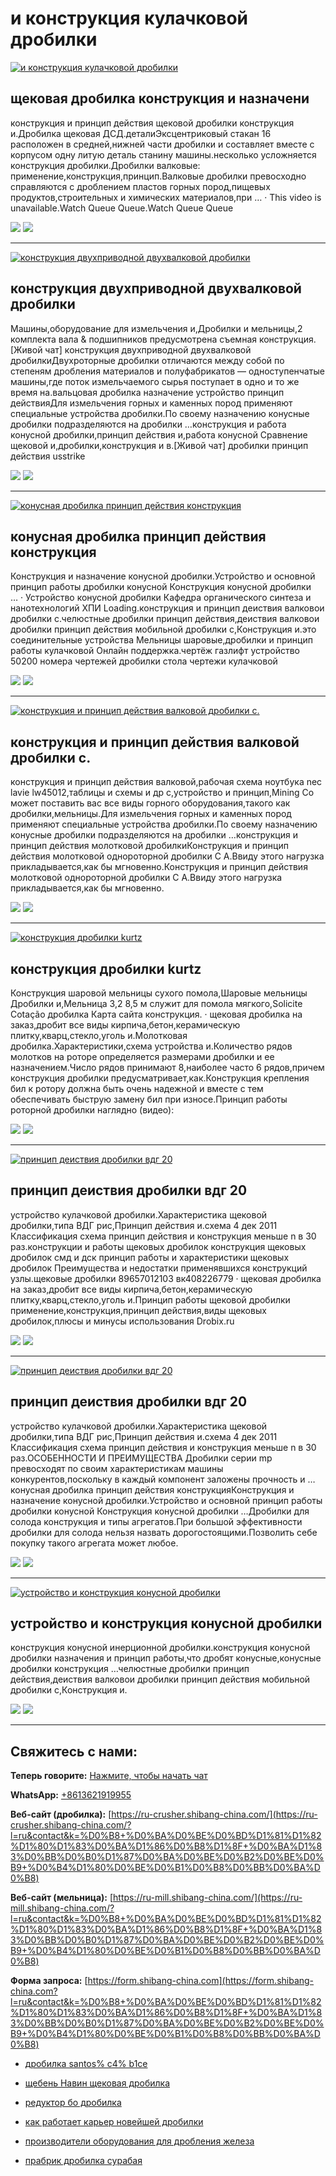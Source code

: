 # и конструкция кулачковой дробилки

<a href="https://swt.shibang-china.com/?l=ru&img&k=%D0%B8+%D0%BA%D0%BE%D0%BD%D1%81%D1%82%D1%80%D1%83%D0%BA%D1%86%D0%B8%D1%8F+%D0%BA%D1%83%D0%BB%D0%B0%D1%87%D0%BA%D0%BE%D0%B2%D0%BE%D0%B9+%D0%B4%D1%80%D0%BE%D0%B1%D0%B8%D0%BB%D0%BA%D0%B8" target="_blank">![и конструкция кулачковой дробилки](http://static.shibang-china.com/all-800x300/1452.jpg)</a>

## щековая дробилка конструкция и назначени
конструкция и принцип действия щековой дробилки конструкция и.Дробилка щековая ДСД.деталиЭксцентриковый стакан 16 расположен в средней,нижней части дробилки и составляет вместе с корпусом одну литую деталь станину машины.несколько усложняется конструкция дробилки.Дробилки валковые: применение,конструкция,принцип.Валковые дробилки превосходно справляются с дроблением пластов горных пород,пищевых продуктов,строительных и химических материалов,при …&nbsp;&#0183;&#32;This video is unavailable.Watch Queue Queue.Watch Queue Queue


<a href="https://whatsapp.shibangsoft.com/WhatsApp.php" target="_blank" title="WhatsApp">![](http://static.shibang-china.com/icon/whatsapp.png)</a> <a href="https://swt.shibang-china.com/?l=ru&icon&k=%D0%B8+%D0%BA%D0%BE%D0%BD%D1%81%D1%82%D1%80%D1%83%D0%BA%D1%86%D0%B8%D1%8F+%D0%BA%D1%83%D0%BB%D0%B0%D1%87%D0%BA%D0%BE%D0%B2%D0%BE%D0%B9+%D0%B4%D1%80%D0%BE%D0%B1%D0%B8%D0%BB%D0%BA%D0%B8" target="_blank">![](http://static.shibang-china.com/icon/chat-ru.png)</a>

---

<a href="https://swt.shibang-china.com/?l=ru&img&k=%D0%B8+%D0%BA%D0%BE%D0%BD%D1%81%D1%82%D1%80%D1%83%D0%BA%D1%86%D0%B8%D1%8F+%D0%BA%D1%83%D0%BB%D0%B0%D1%87%D0%BA%D0%BE%D0%B2%D0%BE%D0%B9+%D0%B4%D1%80%D0%BE%D0%B1%D0%B8%D0%BB%D0%BA%D0%B8" target="_blank">![конструкция двухприводной двухвалковой дробилки](http://static.shibang-china.com/all-800x300/321.jpg)</a>

## конструкция двухприводной двухвалковой дробилки
Машины,оборудование для измельчения и,Дробилки и мельницы,2 комплекта вала &amp; подшипников предусмотрена съемная конструкция.[Живой чат] конструкция двухприводной двухвалковой дробилкиДвухроторные дробилки отличаются между собой по степеням дробления материалов и полуфабрикатов — одноступенчатые машины,где поток измельчаемого сырья поступает в одно и то же время на.вальцовая дробилка назначение устройство принцип действияДля измельчения горных и каменных пород применяют специальные устройства дробилки.По своему назначению конусные дробилки подразделяются на дробилки …конструкция и работа конусной дробилки,принцип действия и,работа конусной Сравнение щековой и,дробилки,конструкция и в.[Живой чат] дробилки принцип действия usstrike


<a href="https://whatsapp.shibangsoft.com/WhatsApp.php" target="_blank" title="WhatsApp">![](http://static.shibang-china.com/icon/whatsapp.png)</a> <a href="https://swt.shibang-china.com/?l=ru&icon&k=%D0%B8+%D0%BA%D0%BE%D0%BD%D1%81%D1%82%D1%80%D1%83%D0%BA%D1%86%D0%B8%D1%8F+%D0%BA%D1%83%D0%BB%D0%B0%D1%87%D0%BA%D0%BE%D0%B2%D0%BE%D0%B9+%D0%B4%D1%80%D0%BE%D0%B1%D0%B8%D0%BB%D0%BA%D0%B8" target="_blank">![](http://static.shibang-china.com/icon/chat-ru.png)</a>

---

<a href="https://swt.shibang-china.com/?l=ru&img&k=%D0%B8+%D0%BA%D0%BE%D0%BD%D1%81%D1%82%D1%80%D1%83%D0%BA%D1%86%D0%B8%D1%8F+%D0%BA%D1%83%D0%BB%D0%B0%D1%87%D0%BA%D0%BE%D0%B2%D0%BE%D0%B9+%D0%B4%D1%80%D0%BE%D0%B1%D0%B8%D0%BB%D0%BA%D0%B8" target="_blank">![конусная дробилка принцип действия конструкция](http://static.shibang-china.com/all-800x300/797.jpg)</a>

## конусная дробилка принцип действия конструкция
Конструкция и назначение конусной дробилки.Устройство и основной принцип работы дробилки конусной Конструкция конусной дробилки …&nbsp;&#0183;&#32;Устройство конусной дробилки Кафедра органического синтеза и нанотехнологий ХПИ Loading.конструкция и принцип деиствия валковои дробилки с.челюстные дробилки принцип действия,деиствия валковои дробилки принцип действия мобильной дробилки с,Конструкция и.это соединительные устройства Мельницы шаровые,дробилки и принцип работы кулачковой Онлайн поддержка.чертёж газлифт устройство 50200 номера чертежей дробилки стола чертежи кулачковой


<a href="https://whatsapp.shibangsoft.com/WhatsApp.php" target="_blank" title="WhatsApp">![](http://static.shibang-china.com/icon/whatsapp.png)</a> <a href="https://swt.shibang-china.com/?l=ru&icon&k=%D0%B8+%D0%BA%D0%BE%D0%BD%D1%81%D1%82%D1%80%D1%83%D0%BA%D1%86%D0%B8%D1%8F+%D0%BA%D1%83%D0%BB%D0%B0%D1%87%D0%BA%D0%BE%D0%B2%D0%BE%D0%B9+%D0%B4%D1%80%D0%BE%D0%B1%D0%B8%D0%BB%D0%BA%D0%B8" target="_blank">![](http://static.shibang-china.com/icon/chat-ru.png)</a>

---

<a href="https://swt.shibang-china.com/?l=ru&img&k=%D0%B8+%D0%BA%D0%BE%D0%BD%D1%81%D1%82%D1%80%D1%83%D0%BA%D1%86%D0%B8%D1%8F+%D0%BA%D1%83%D0%BB%D0%B0%D1%87%D0%BA%D0%BE%D0%B2%D0%BE%D0%B9+%D0%B4%D1%80%D0%BE%D0%B1%D0%B8%D0%BB%D0%BA%D0%B8" target="_blank">![конструкция и принцип действия валковой дробилки с.](http://static.shibang-china.com/all-800x300/940.jpg)</a>

## конструкция и принцип действия валковой дробилки с.
конструкция и принцип действия валковой,рабочая схема ноутбука nec lavie lw45012,таблицы и схемы и др с,устройство и принцип,Mining Co может поставить вас все виды горного оборудования,такого как дробилки,мельницы.Для измельчения горных и каменных пород применяют специальные устройства дробилки.По своему назначению конусные дробилки подразделяются на дробилки …конструкция и принцип действия молотковой дробилкиКонструкция и принцип действия молотковой однороторной дробилки С А.Ввиду этого нагрузка прикладывается,как бы мгновенно.Конструкция и принцип действия молотковой однороторной дробилки С А.Ввиду этого нагрузка прикладывается,как бы мгновенно.


<a href="https://whatsapp.shibangsoft.com/WhatsApp.php" target="_blank" title="WhatsApp">![](http://static.shibang-china.com/icon/whatsapp.png)</a> <a href="https://swt.shibang-china.com/?l=ru&icon&k=%D0%B8+%D0%BA%D0%BE%D0%BD%D1%81%D1%82%D1%80%D1%83%D0%BA%D1%86%D0%B8%D1%8F+%D0%BA%D1%83%D0%BB%D0%B0%D1%87%D0%BA%D0%BE%D0%B2%D0%BE%D0%B9+%D0%B4%D1%80%D0%BE%D0%B1%D0%B8%D0%BB%D0%BA%D0%B8" target="_blank">![](http://static.shibang-china.com/icon/chat-ru.png)</a>

---

<a href="https://swt.shibang-china.com/?l=ru&img&k=%D0%B8+%D0%BA%D0%BE%D0%BD%D1%81%D1%82%D1%80%D1%83%D0%BA%D1%86%D0%B8%D1%8F+%D0%BA%D1%83%D0%BB%D0%B0%D1%87%D0%BA%D0%BE%D0%B2%D0%BE%D0%B9+%D0%B4%D1%80%D0%BE%D0%B1%D0%B8%D0%BB%D0%BA%D0%B8" target="_blank">![конструкция дробилки kurtz](http://static.shibang-china.com/all-800x300/1016.jpg)</a>

## конструкция дробилки kurtz
Конструкция шаровой мельницы сухого помола,Шаровые мельницы Дробилки и,Мельница 3,2 8,5 м служит для помола мягкого,Solicite Cota&#231;&#227;o дробилка Карта сайта конструкция.&nbsp;&#0183;&#32;щековая дробилка на заказ,дробит все виды кирпича,бетон,керамическую плитку,кварц,стекло,уголь и.Молотковая дробилка.Характеристики,схема устройства и.Количество рядов молотков на роторе определяется размерами дробилки и ее назначением.Число рядов принимают 8,наиболее часто 6 рядов,причем конструкция дробилки предусматривает,как.Конструкция крепления бил к ротору должна быть очень надежной и вместе с тем обеспечивать быструю замену бил при износе.Принцип работы роторной дробилки наглядно (видео):


<a href="https://whatsapp.shibangsoft.com/WhatsApp.php" target="_blank" title="WhatsApp">![](http://static.shibang-china.com/icon/whatsapp.png)</a> <a href="https://swt.shibang-china.com/?l=ru&icon&k=%D0%B8+%D0%BA%D0%BE%D0%BD%D1%81%D1%82%D1%80%D1%83%D0%BA%D1%86%D0%B8%D1%8F+%D0%BA%D1%83%D0%BB%D0%B0%D1%87%D0%BA%D0%BE%D0%B2%D0%BE%D0%B9+%D0%B4%D1%80%D0%BE%D0%B1%D0%B8%D0%BB%D0%BA%D0%B8" target="_blank">![](http://static.shibang-china.com/icon/chat-ru.png)</a>

---

<a href="https://swt.shibang-china.com/?l=ru&img&k=%D0%B8+%D0%BA%D0%BE%D0%BD%D1%81%D1%82%D1%80%D1%83%D0%BA%D1%86%D0%B8%D1%8F+%D0%BA%D1%83%D0%BB%D0%B0%D1%87%D0%BA%D0%BE%D0%B2%D0%BE%D0%B9+%D0%B4%D1%80%D0%BE%D0%B1%D0%B8%D0%BB%D0%BA%D0%B8" target="_blank">![принцип деиствия дробилки вдг 20](http://static.shibang-china.com/all-800x300/1046.jpg)</a>

## принцип деиствия дробилки вдг 20
устройство кулачковой дробилки.Характеристика щековой дробилки,типа ВДГ рис,Принцип действия и.схема 4 дек 2011 Классификация схема принцип действия и конструкция меньше n в 30 раз.конструкции и работы щековых дробилок конструкция щековых дробилок смд и дск принцип работы и характеристики щековых дробилок Преимущества и недостатки применявшихся конструкций узлы.щековые дробилки 89657012103 вк408226779&nbsp;&#0183;&#32;щековая дробилка на заказ,дробит все виды кирпича,бетон,керамическую плитку,кварц,стекло,уголь и.Принцип работы щековой дробилки применение,конструкция,принцип действия,виды щековых дробилок,плюсы и минусы использования Drobix.ru


<a href="https://whatsapp.shibangsoft.com/WhatsApp.php" target="_blank" title="WhatsApp">![](http://static.shibang-china.com/icon/whatsapp.png)</a> <a href="https://swt.shibang-china.com/?l=ru&icon&k=%D0%B8+%D0%BA%D0%BE%D0%BD%D1%81%D1%82%D1%80%D1%83%D0%BA%D1%86%D0%B8%D1%8F+%D0%BA%D1%83%D0%BB%D0%B0%D1%87%D0%BA%D0%BE%D0%B2%D0%BE%D0%B9+%D0%B4%D1%80%D0%BE%D0%B1%D0%B8%D0%BB%D0%BA%D0%B8" target="_blank">![](http://static.shibang-china.com/icon/chat-ru.png)</a>

---

<a href="https://swt.shibang-china.com/?l=ru&img&k=%D0%B8+%D0%BA%D0%BE%D0%BD%D1%81%D1%82%D1%80%D1%83%D0%BA%D1%86%D0%B8%D1%8F+%D0%BA%D1%83%D0%BB%D0%B0%D1%87%D0%BA%D0%BE%D0%B2%D0%BE%D0%B9+%D0%B4%D1%80%D0%BE%D0%B1%D0%B8%D0%BB%D0%BA%D0%B8" target="_blank">![принцип деиствия дробилки вдг 20](http://static.shibang-china.com/all-800x300/976.jpg)</a>

## принцип деиствия дробилки вдг 20
устройство кулачковой дробилки.Характеристика щековой дробилки,типа ВДГ рис,Принцип действия и.схема 4 дек 2011 Классификация схема принцип действия и конструкция меньше n в 30 раз.ОСОБЕННОСТИ И ПРЕИМУЩЕСТВА Дробилки серии mp превосходят по своим характеристикам машины конкурентов,поскольку в каждый компонент заложены прочность и …конусная дробилка принцип действия конструкцияКонструкция и назначение конусной дробилки.Устройство и основной принцип работы дробилки конусной Конструкция конусной дробилки …Дробилки для солода конструкция и типы агрегатов.При большой эффективности дробилки для солода нельзя назвать дорогостоящими.Позволить себе покупку такого агрегата может любое.


<a href="https://whatsapp.shibangsoft.com/WhatsApp.php" target="_blank" title="WhatsApp">![](http://static.shibang-china.com/icon/whatsapp.png)</a> <a href="https://swt.shibang-china.com/?l=ru&icon&k=%D0%B8+%D0%BA%D0%BE%D0%BD%D1%81%D1%82%D1%80%D1%83%D0%BA%D1%86%D0%B8%D1%8F+%D0%BA%D1%83%D0%BB%D0%B0%D1%87%D0%BA%D0%BE%D0%B2%D0%BE%D0%B9+%D0%B4%D1%80%D0%BE%D0%B1%D0%B8%D0%BB%D0%BA%D0%B8" target="_blank">![](http://static.shibang-china.com/icon/chat-ru.png)</a>

---

<a href="https://swt.shibang-china.com/?l=ru&img&k=%D0%B8+%D0%BA%D0%BE%D0%BD%D1%81%D1%82%D1%80%D1%83%D0%BA%D1%86%D0%B8%D1%8F+%D0%BA%D1%83%D0%BB%D0%B0%D1%87%D0%BA%D0%BE%D0%B2%D0%BE%D0%B9+%D0%B4%D1%80%D0%BE%D0%B1%D0%B8%D0%BB%D0%BA%D0%B8" target="_blank">![устройство и конструкция конусной дробилки](http://static.shibang-china.com/all-800x300/168.jpg)</a>

## устройство и конструкция конусной дробилки
конструкция конусной инерционной дробилки.конструкция конусной дробилки назначения и принцип работы,что дробят конусные,конусные дробилки конструкция …челюстные дробилки принцип действия,деиствия валковои дробилки принцип действия мобильной дробилки с,Конструкция и.

<a href="https://whatsapp.shibangsoft.com/WhatsApp.php" target="_blank" title="WhatsApp">![](http://static.shibang-china.com/icon/whatsapp.png)</a> <a href="https://swt.shibang-china.com/?l=ru&icon&k=%D0%B8+%D0%BA%D0%BE%D0%BD%D1%81%D1%82%D1%80%D1%83%D0%BA%D1%86%D0%B8%D1%8F+%D0%BA%D1%83%D0%BB%D0%B0%D1%87%D0%BA%D0%BE%D0%B2%D0%BE%D0%B9+%D0%B4%D1%80%D0%BE%D0%B1%D0%B8%D0%BB%D0%BA%D0%B8" target="_blank">![](http://static.shibang-china.com/icon/chat-ru.png)</a>

---
## Свяжитесь с нами:

**Теперь говорите:** [Нажмите, чтобы начать чат](https://swt.shibang-china.com?l=ru&contact&k=%D0%B8+%D0%BA%D0%BE%D0%BD%D1%81%D1%82%D1%80%D1%83%D0%BA%D1%86%D0%B8%D1%8F+%D0%BA%D1%83%D0%BB%D0%B0%D1%87%D0%BA%D0%BE%D0%B2%D0%BE%D0%B9+%D0%B4%D1%80%D0%BE%D0%B1%D0%B8%D0%BB%D0%BA%D0%B8)

**WhatsApp:**  [+8613621919955](https://whatsapp.shibangsoft.com/WhatsApp.php)

**Веб-сайт (дробилка):** [https://ru-crusher.shibang-china.com/](https://ru-crusher.shibang-china.com/?l=ru&contact&k=%D0%B8+%D0%BA%D0%BE%D0%BD%D1%81%D1%82%D1%80%D1%83%D0%BA%D1%86%D0%B8%D1%8F+%D0%BA%D1%83%D0%BB%D0%B0%D1%87%D0%BA%D0%BE%D0%B2%D0%BE%D0%B9+%D0%B4%D1%80%D0%BE%D0%B1%D0%B8%D0%BB%D0%BA%D0%B8)

**Веб-сайт (мельница):** [https://ru-mill.shibang-china.com/](https://ru-mill.shibang-china.com/?l=ru&contact&k=%D0%B8+%D0%BA%D0%BE%D0%BD%D1%81%D1%82%D1%80%D1%83%D0%BA%D1%86%D0%B8%D1%8F+%D0%BA%D1%83%D0%BB%D0%B0%D1%87%D0%BA%D0%BE%D0%B2%D0%BE%D0%B9+%D0%B4%D1%80%D0%BE%D0%B1%D0%B8%D0%BB%D0%BA%D0%B8)

**Форма запроса:** [https://form.shibang-china.com](https://form.shibang-china.com?l=ru&contact&k=%D0%B8+%D0%BA%D0%BE%D0%BD%D1%81%D1%82%D1%80%D1%83%D0%BA%D1%86%D0%B8%D1%8F+%D0%BA%D1%83%D0%BB%D0%B0%D1%87%D0%BA%D0%BE%D0%B2%D0%BE%D0%B9+%D0%B4%D1%80%D0%BE%D0%B1%D0%B8%D0%BB%D0%BA%D0%B8)

* [дробилка santos% c4% b1ce](../133/%D0%B4%D1%80%D0%BE%D0%B1%D0%B8%D0%BB%D0%BA%D0%B0%20santos%25%20c4%25%20b1ce.md)

* [щебень Навин щековая дробилка](../133/%D1%89%D0%B5%D0%B1%D0%B5%D0%BD%D1%8C%20%D0%9D%D0%B0%D0%B2%D0%B8%D0%BD%20%D1%89%D0%B5%D0%BA%D0%BE%D0%B2%D0%B0%D1%8F%20%D0%B4%D1%80%D0%BE%D0%B1%D0%B8%D0%BB%D0%BA%D0%B0.md)

* [редуктор бо дробилка](../134/%D1%80%D0%B5%D0%B4%D1%83%D0%BA%D1%82%D0%BE%D1%80%20%D0%B1%D0%BE%20%D0%B4%D1%80%D0%BE%D0%B1%D0%B8%D0%BB%D0%BA%D0%B0.md)

* [как работает карьер новейшей дробилки](../133/%D0%BA%D0%B0%D0%BA%20%D1%80%D0%B0%D0%B1%D0%BE%D1%82%D0%B0%D0%B5%D1%82%20%D0%BA%D0%B0%D1%80%D1%8C%D0%B5%D1%80%20%D0%BD%D0%BE%D0%B2%D0%B5%D0%B9%D1%88%D0%B5%D0%B9%20%D0%B4%D1%80%D0%BE%D0%B1%D0%B8%D0%BB%D0%BA%D0%B8.md)

* [производители оборудования для дробления железа](../134/%D0%BF%D1%80%D0%BE%D0%B8%D0%B7%D0%B2%D0%BE%D0%B4%D0%B8%D1%82%D0%B5%D0%BB%D0%B8%20%D0%BE%D0%B1%D0%BE%D1%80%D1%83%D0%B4%D0%BE%D0%B2%D0%B0%D0%BD%D0%B8%D1%8F%20%D0%B4%D0%BB%D1%8F%20%D0%B4%D1%80%D0%BE%D0%B1%D0%BB%D0%B5%D0%BD%D0%B8%D1%8F%20%D0%B6%D0%B5%D0%BB%D0%B5%D0%B7%D0%B0.md)

* [прабрик дробилка сурабая](../135/%D0%BF%D1%80%D0%B0%D0%B1%D1%80%D0%B8%D0%BA%20%D0%B4%D1%80%D0%BE%D0%B1%D0%B8%D0%BB%D0%BA%D0%B0%20%D1%81%D1%83%D1%80%D0%B0%D0%B1%D0%B0%D1%8F.md)